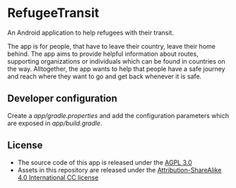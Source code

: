 # RefugeeTransit

An Android application to help refugees with their transit.

The app is for people, that have to leave their country, leave their home behind. The app
aims to provide helpful information about routes, supporting organizations or individuals
which can be found in countries on the way. Alltogether, the app wants to help that people
have a safe journey and reach where they want to go and get back whenever it is safe.


## Developer configuration

Create a *app/gradle.properties* and add the configuration parameters
which are exposed in *app/build.gradle*.


## License

* The source code of this app is released under the [AGPL 3.0][agpl30]
* Assets in this repository are released under the [Attribution-ShareAlike 4.0 International CC license][ccsa40]


[agpl30]: https://www.gnu.org/licenses/agpl-3.0.html
[ccsa40]: http://creativecommons.org/licenses/by-sa/4.0/
